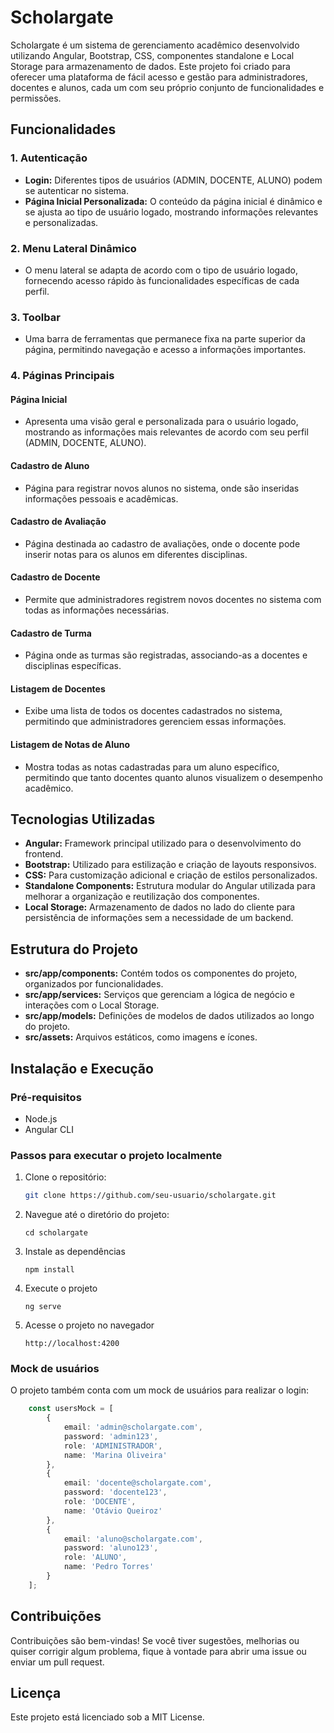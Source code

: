 # Scholargate

Scholargate é um sistema de gerenciamento acadêmico desenvolvido utilizando Angular, Bootstrap, CSS, componentes standalone e Local Storage para armazenamento de dados. Este projeto foi criado para oferecer uma plataforma de fácil acesso e gestão para administradores, docentes e alunos, cada um com seu próprio conjunto de funcionalidades e permissões.

## Funcionalidades

### 1. **Autenticação**
- **Login:** Diferentes tipos de usuários (ADMIN, DOCENTE, ALUNO) podem se autenticar no sistema.
- **Página Inicial Personalizada:** O conteúdo da página inicial é dinâmico e se ajusta ao tipo de usuário logado, mostrando informações relevantes e personalizadas.

### 2. **Menu Lateral Dinâmico**
- O menu lateral se adapta de acordo com o tipo de usuário logado, fornecendo acesso rápido às funcionalidades específicas de cada perfil.

### 3. **Toolbar**
- Uma barra de ferramentas que permanece fixa na parte superior da página, permitindo navegação e acesso a informações importantes.

### 4. **Páginas Principais**

#### **Página Inicial**
- Apresenta uma visão geral e personalizada para o usuário logado, mostrando as informações mais relevantes de acordo com seu perfil (ADMIN, DOCENTE, ALUNO).

#### **Cadastro de Aluno**
- Página para registrar novos alunos no sistema, onde são inseridas informações pessoais e acadêmicas.

#### **Cadastro de Avaliação**
- Página destinada ao cadastro de avaliações, onde o docente pode inserir notas para os alunos em diferentes disciplinas.

#### **Cadastro de Docente**
- Permite que administradores registrem novos docentes no sistema com todas as informações necessárias.

#### **Cadastro de Turma**
- Página onde as turmas são registradas, associando-as a docentes e disciplinas específicas.

#### **Listagem de Docentes**
- Exibe uma lista de todos os docentes cadastrados no sistema, permitindo que administradores gerenciem essas informações.

#### **Listagem de Notas de Aluno**
- Mostra todas as notas cadastradas para um aluno específico, permitindo que tanto docentes quanto alunos visualizem o desempenho acadêmico.

## Tecnologias Utilizadas

- **Angular:** Framework principal utilizado para o desenvolvimento do frontend.
- **Bootstrap:** Utilizado para estilização e criação de layouts responsivos.
- **CSS:** Para customização adicional e criação de estilos personalizados.
- **Standalone Components:** Estrutura modular do Angular utilizada para melhorar a organização e reutilização dos componentes.
- **Local Storage:** Armazenamento de dados no lado do cliente para persistência de informações sem a necessidade de um backend.

## Estrutura do Projeto

- **src/app/components:** Contém todos os componentes do projeto, organizados por funcionalidades.
- **src/app/services:** Serviços que gerenciam a lógica de negócio e interações com o Local Storage.
- **src/app/models:** Definições de modelos de dados utilizados ao longo do projeto.
- **src/assets:** Arquivos estáticos, como imagens e ícones.

## Instalação e Execução

### Pré-requisitos
- Node.js
- Angular CLI

### Passos para executar o projeto localmente

1. Clone o repositório:
   ```bash
   git clone https://github.com/seu-usuario/scholargate.git
   ```

2. Navegue até o diretório do projeto:

    ```
    cd scholargate
    ```

3. Instale as dependências

    ```
    npm install
    ```

4. Execute o projeto

    ```
    ng serve
    ```

5. Acesse o projeto no navegador

    ```
    http://localhost:4200
    ```


### Mock de usuários

O projeto também conta com um mock de usuários para realizar o login:

```typescript
    const usersMock = [
        { 
            email: 'admin@scholargate.com',
            password: 'admin123',
            role: 'ADMINISTRADOR',
            name: 'Marina Oliveira' 
        },
        { 
            email: 'docente@scholargate.com', 
            password: 'docente123', 
            role: 'DOCENTE', 
            name: 'Otávio Queiroz' 
        },
        { 
            email: 'aluno@scholargate.com', 
            password: 'aluno123', 
            role: 'ALUNO', 
            name: 'Pedro Torres' 
        }
    ];
```

## Contribuições

Contribuições são bem-vindas! Se você tiver sugestões, melhorias ou quiser corrigir algum problema, fique à vontade para abrir uma issue ou enviar um pull request.

## Licença

Este projeto está licenciado sob a MIT License.

